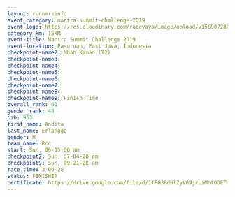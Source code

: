 ```yaml
---
layout: runner-info 
event_category: mantra-summit-challenge-2019 
event-logo: https://res.cloudinary.com/raceyaya/image/upload/v1569072809/logo/mantra-image_segrbx.jpg
category_km: 15KM 
event-title: Mantra Summit Challenge 2019 
event-location: Pasuruan, East Java, Indonesia 
checkpoint-name2: Mbah Kamad (T2) 
checkpoint-name3: 
checkpoint-name4: 
checkpoint-name5: 
checkpoint-name6: 
checkpoint-name7: 
checkpoint-name8: 
checkpoint-name9: Finish Time
overall_rank: 61
gender_rank: 48
bib: 963
first_name: Andita
last_name: Erlangga
gender: M
team_name: Rcc
start: Sun, 06-15-00 am
checkpoint2: Sun, 07-04-20 am
checkpoint9: Sun, 09-21-28 am
race_time: 3-06-28
status: FINISHER
certificate: https://drive.google.com/file/d/1fFO38dHlZyVO9jrLiMhtODETf25QYR9H/view?usp=sharing
---
```

